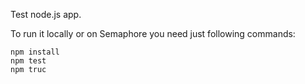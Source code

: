 Test node.js app.

To run it locally or on Semaphore you need just following commands:

```console
npm install
npm test
npm truc
```
